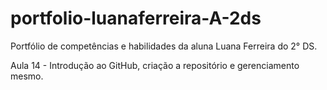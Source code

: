 # portfolio-luanaferreira-A-2ds
Portfólio de competências e habilidades da aluna Luana Ferreira do 2° DS.

Aula 14 - Introdução ao GitHub, criação a repositório e gerenciamento mesmo.
